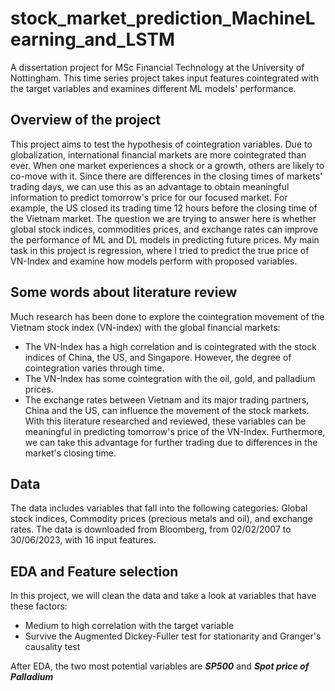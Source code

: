 # stock_market_prediction_MachineLearning_and_LSTM
A dissertation project for MSc Financial Technology at the University of Nottingham. This time series project takes input features cointegrated with the target variables and examines different ML models' performance.

## Overview of the project
This project aims to test the hypothesis of cointegration variables. Due to globalization, international financial markets are more cointegrated than ever. When one market experiences a shock or a growth, others are likely to co-move with it. Since there are differences in the closing times of markets' trading days, we can use this as an advantage to obtain meaningful information to predict tomorrow's price for our focused market. For example, the US closed its trading time 12 hours before the closing time of the Vietnam market. The question we are trying to answer here is whether global stock indices, commodities prices, and exchange rates can improve the performance of ML and DL models in predicting future prices. My main task in this project is regression, where I tried to predict the true price of VN-Index and examine how models perform with proposed variables.

## Some words about literature review
Much research has been done to explore the cointegration movement of the Vietnam stock index (VN-index) with the global financial markets:
- The VN-Index has a high correlation and is cointegrated with the stock indices of China, the US, and Singapore. However, the degree of cointegration varies through time.
- The VN-Index has some cointegration with the oil, gold, and palladium prices.
- The exchange rates between Vietnam and its major trading partners, China and the US, can influence the movement of the stock markets.
With this literature researched and reviewed, these variables can be meaningful in predicting tomorrow's price of the VN-Index. Furthermore, we can take this advantage for further trading due to differences in the market's closing time.

## Data
The data includes variables that fall into the following categories: Global stock indices, Commodity prices (precious metals and oil), and exchange rates. The data is downloaded from Bloomberg, from 02/02/2007 to 30/06/2023, with 16 input features.

## EDA and Feature selection
In this project, we will clean the data and take a look at variables that have these factors:
- Medium to high correlation with the target variable
- Survive the Augmented Dickey-Fuller test for stationarity and Granger's causality test

After EDA, the two most potential variables are **_SP500_** and **_Spot price of Palladium_**
